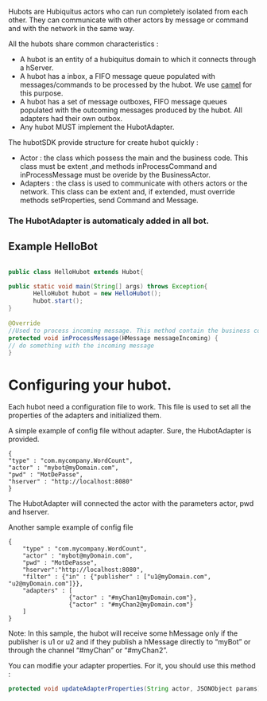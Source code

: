 Hubots are Hubiquitus actors who can run completely isolated from each other. They can communicate with other actors by message or command and with the network in the same way.

All the hubots share common characteristics :

* A hubot is an entity of a hubiquitus domain to which it connects through a hServer.
* A hubot has a inbox, a FIFO message queue populated with messages/commands to be processed by the hubot. We use [camel](http://camel.apache.org/) for this purpose.
* A hubot has a set of message outboxes, FIFO message queues populated with the outcoming messages produced by the hubot. All adapters had their own outbox.
* Any hubot MUST implement the HubotAdapter.

The hubotSDK provide structure for create hubot quickly : 
* Actor : the class which possess the main and the business code. This class must be extent ,and methods inProcessCommand and inProcessMessage must be overide by the BusinessActor.
* Adapters : the class is used to communicate with others actors or the network. This class can be extent and, if extended, must override methods setProperties, send Command and Message.  

### The HubotAdapter is automaticaly added in all bot.

## Example HelloBot

```java

public class HelloHubot extends Hubot{

public static void main(String[] args) throws Exception{
       HelloHubot hubot = new HelloHubot();
       hubot.start();
}
	
@Override
//Used to process incoming message. This method contain the business code for message 
protected void inProcessMessage(HMessage messageIncoming) {
// do something with the incoming message
}
```

# Configuring your hubot.

Each hubot need a configuration file to work. This file is used to set all the properties of the adapters and initialized them.

A simple example of config file without adapter. Sure, the HubotAdapter is provided.

```
{
"type" : "com.mycompany.WordCount",
"actor" : "mybot@myDomain.com",
"pwd" : "MotDePasse",
"hserver" : "http://localhost:8080"
}
```
The HubotAdapter will connected the actor with the parameters actor, pwd and hserver.

Another sample example of config file 

```
{
    "type" : "com.mycompany.WordCount",
    "actor" : "mybot@myDomain.com",
    "pwd" : "MotDePasse",
    "hserver":"http://localhost:8080",
    "filter" : {"in" : {"publisher" : ["u1@myDomain.com", "u2@myDomain.com"]}},
    "adapters" : [ 
                 {"actor" : "#myChan1@myDomain.com"},
                 {"actor" : "#myChan2@myDomain.com"}
    ]
}
```

Note: 
In this sample, the hubot will receive some hMessage only if the publisher is u1 or u2 and if they publish a hMessage directly to “myBot” or through the channel “#myChan” or “#myChan2”. 

You can modifie your adapter properties. For it, you should use this method :

```java
protected void updateAdapterProperties(String actor, JSONObject params);
```